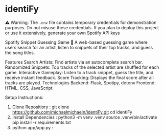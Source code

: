 # identiFy

⚠️ Warning: The `.env` file contains temporary credentials for demonstration purposes.
Do not misuse these credentials. If you plan to deploy this project or use it extensively,
generate your own Spotify API keys

Spotify Snippet Guessing Game 🎵
A web-based guessing game where users search for an artist, listen to snippets of their top tracks, and guess the song titles.

Features
Search Artists: Find artists via an autocomplete search bar.
Randomized Snippets: Top tracks of the selected artist are shuffled for each game.
Interactive Gameplay: Listen to a track snippet, guess the title, and receive instant feedback.
Score Tracking: Displays the final score after all tracks are played.
Technologies
Backend: Flask, Spotipy, dotenv
Frontend: HTML, CSS, JavaScript


Setup Instructions:
1. Clone Repositiory : 
    git clone https://github.com/michaelmichaeln/identiFy.git
    cd identiFy
2. Install Dependencies :
    python3 -m venv .venv
    source .venv/bin/activate
    pip install -r requirements.txt
3. python app/app.py :